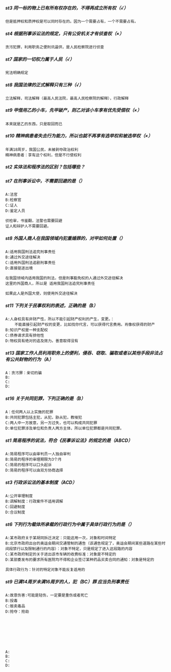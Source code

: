 ##### st3 同一标的物上已有所有权存在的，不得再成立所有权（√）
    但是抵押权和质押权是可以同时存在的。因为一个需要占有，一个不需要占有。


##### st4 根据刑事诉讼法的规定，只有公安机关才有侦查权（×）
    贪污犯罪，利用职务之便刑讯逼供，是人民检察院进行侦查

##### st7 国家的一切权力属于人民（√）
    宪法明确规定

##### st8 我国法律的正式解释只有三种（√）
    立法解释，司法解释（最高人民法院，最高人民检察院的解释），行政解释 

##### st9 甲借用乙的小车，先甲破产，则乙对该小车享有优先受偿权（×）
    本来就是乙的东西，只是取回而已

##### st10 精神病患者失去行为能力，所以也就不再享有选举权和被选举权（×）
    年满18周岁，我国公民，未被剥夺政治权利
    精神病患者：享有这个权利，但是不行使权利


##### st2 实体法和程序法的区别？包括哪些？

##### st7 在刑事诉讼中，不需要回避的是（） 
    A:法官
    B:检察官
    C:证人
    D:鉴定人员
    
    侦检审，书鉴翻，法警也需要回避
    证人和辩护人不需要回避。

##### st8 外国人商人在我国领域内犯重婚罪的，对甲如何处置（）
    A:适用我国刑法追究刑事责任
    B:通过外交途径解决
    C:适用外国刑法追剧刑事责任
    D:直接驱逐出境
    
    在我国领域内适用我国的刑法，但是刑事豁免权的人通过外交途径解决
    这里的外国商人，所以是 适用我国刑法追究刑事责任
    
    如果此人是外国大使，则使用外交途径解决


##### st11 下列关于民事权利的表述，正确的是（B）
    A:人身权具有非财产性，所以不能引起财产权利的产生，变更。：
        不能直接引起财产权的变更，比如找你代言，可以获得代言费用。肖像权获得的财产
    B:知识产权是一种支配权
    C:债券请求具有排他性
    D:物权具有绝对的追及效力。善意取得没有
    

##### st13 国家工作人员利用职务上的便利，侵吞、窃取、骗取或者以其他手段非法占有公共财物的行为（A）
    A：贪污罪：亲切的骗
    B:
    C:
    D:


##### st16 关于共同犯罪，下列正确的是（B）
    A：任何两人以上实施的犯罪
    B:共同犯罪包括主犯，从犯，胁从犯，教唆犯
    C:两人中一方故意，另一方过失，也可以构成共同犯罪
    D:单位犯罪涉及单位和负责人两方主体，所以单位犯罪都是共同犯罪。



##### st1 简易程序的说法，符合《民事诉讼法》的规定的是（ABCD）
    A:简易程序可以由审判员一人独自审判
    B:简易的程序的审理期限为3个月
    C:简易的程序可以口头起诉
    D:简易的程序可以由双方协商选择



##### st3 行政诉讼法的基本制度（ACD）
    A:公开审理制度
    B:调解制度：行政案件不适用调解
    C:回避制度
    D:合议制度

##### st6 下列行为载体所承载的行政行为中属于具体行政行为的是（）
    A:某市政府关于某胡同拆迁决定：只能这用一次，对象和时间特定
    B:北京市政府出台的奥运会期间交通管制的通告（该通告规定了，奥运会期间某些道路在某些时间段禁行以及限制通行的内容）：对象不特定，只是规定了进入这段路的内容
    C:某市政府制定的关于进出该市车辆的收费标准：对象是不特定的
    D:某部委发布的要求所有医院均不得和企业签订某种药品买卖合同的通知：对象是特定的
    
    具体行政行为：针对的特定对象不能反复适用的
   

    
##### st9 已满14周岁未满16周岁的人，犯（BC）罪 应当负刑事责任
    A:故意伤害:可能是轻伤，一定要是重伤或者死亡
    B:投毒
    C:贩卖毒品
    D:抢夺：抢劫
    
    
    
    
    
    
    
    
    A:
    B:
    C:
    D:






















































    